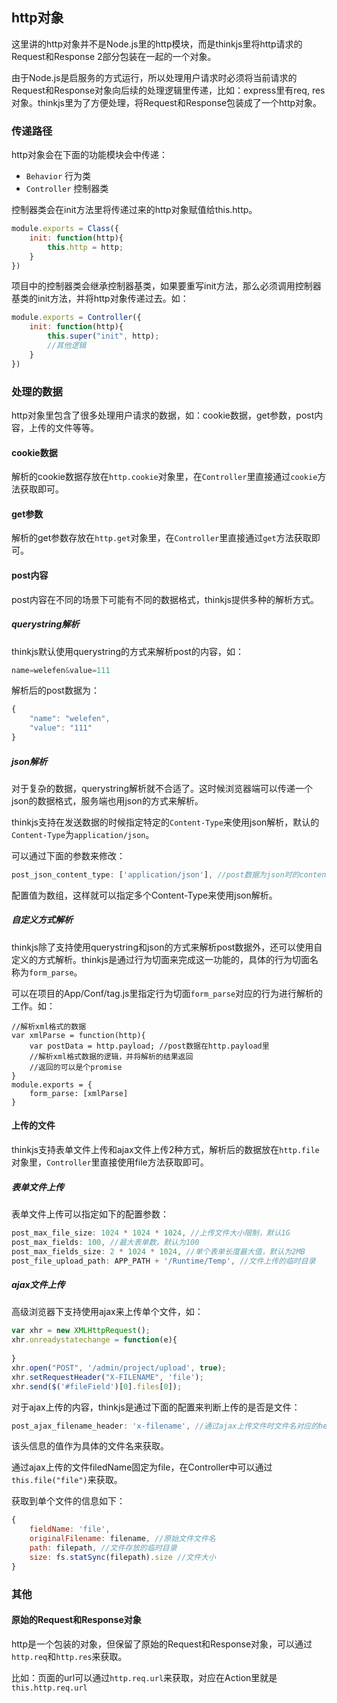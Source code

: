 ## http对象

这里讲的http对象并不是Node.js里的http模块，而是thinkjs里将http请求的Request和Response 2部分包装在一起的一个对象。

由于Node.js是启服务的方式运行，所以处理用户请求时必须将当前请求的Request和Response对象向后续的处理逻辑里传递，比如：express里有req, res对象。thinkjs里为了方便处理，将Request和Response包装成了一个http对象。

### 传递路径

http对象会在下面的功能模块会中传递：

* `Behavior` 行为类
* `Controller` 控制器类

控制器类会在init方法里将传递过来的http对象赋值给this.http。

```js
module.exports = Class({
    init: function(http){
        this.http = http;
    }
})
```

项目中的控制器类会继承控制器基类，如果要重写init方法，那么必须调用控制器基类的init方法，并将http对象传递过去。如：

```js
module.exports = Controller({
    init: function(http){
        this.super("init", http);
        //其他逻辑
    }
})
```

### 处理的数据

http对象里包含了很多处理用户请求的数据，如：cookie数据，get参数，post内容，上传的文件等等。

#### cookie数据

解析的cookie数据存放在`http.cookie`对象里，在`Controller`里直接通过`cookie`方法获取即可。

#### get参数

解析的get参数存放在`http.get`对象里，在`Controller`里直接通过`get`方法获取即可。

#### post内容

post内容在不同的场景下可能有不同的数据格式，thinkjs提供多种的解析方式。

##### querystring解析

thinkjs默认使用querystring的方式来解析post的内容，如：

```js
name=welefen&value=111
```

解析后的post数据为：

```js
{
    "name": "welefen",
    "value": "111"
}
```

##### json解析

对于复杂的数据，querystring解析就不合适了。这时候浏览器端可以传递一个json的数据格式，服务端也用json的方式来解析。

thinkjs支持在发送数据的时候指定特定的`Content-Type`来使用json解析，默认的`Content-Type`为`application/json`。

可以通过下面的参数来修改：

```js
post_json_content_type: ['application/json'], //post数据为json时的content-type
```

配置值为数组，这样就可以指定多个Content-Type来使用json解析。

##### 自定义方式解析

thinkjs除了支持使用querystring和json的方式来解析post数据外，还可以使用自定义的方式解析。thinkjs是通过行为切面来完成这一功能的，具体的行为切面名称为`form_parse`。

可以在项目的App/Conf/tag.js里指定行为切面`form_parse`对应的行为进行解析的工作。如：

```
//解析xml格式的数据
var xmlParse = function(http){
    var postData = http.payload; //post数据在http.payload里
    //解析xml格式数据的逻辑，并将解析的结果返回
    //返回的可以是个promise
}
module.exports = {
    form_parse: [xmlParse]
}
```

#### 上传的文件

thinkjs支持表单文件上传和ajax文件上传2种方式，解析后的数据放在`http.file`对象里，`Controller`里直接使用file方法获取即可。

##### 表单文件上传

表单文件上传可以指定如下的配置参数：
```js
post_max_file_size: 1024 * 1024 * 1024, //上传文件大小限制，默认1G
post_max_fields: 100, //最大表单数，默认为100
post_max_fields_size: 2 * 1024 * 1024, //单个表单长度最大值，默认为2MB
post_file_upload_path: APP_PATH + '/Runtime/Temp', //文件上传的临时目录
```

##### ajax文件上传

高级浏览器下支持使用ajax来上传单个文件，如：
```js
var xhr = new XMLHttpRequest();
xhr.onreadystatechange = function(e){
  
}
xhr.open("POST", '/admin/project/upload', true);
xhr.setRequestHeader("X-FILENAME", 'file');
xhr.send($('#fileField')[0].files[0]);
```
对于ajax上传的内容，thinkjs是通过下面的配置来判断上传的是否是文件：

```js
post_ajax_filename_header: 'x-filename', //通过ajax上传文件时文件名对应的header，如果有这个header表示是文件上传
```
该头信息的值作为具体的文件名来获取。

通过ajax上传的文件filedName固定为file，在Controller中可以通过`this.file("file")`来获取。

获取到单个文件的信息如下：

```js
{
    fieldName: 'file',
    originalFilename: filename, //原始文件文件名
    path: filepath, //文件存放的临时目录
    size: fs.statSync(filepath).size //文件大小
}
```

### 其他

#### 原始的Request和Response对象

http是一个包装的对象，但保留了原始的Request和Response对象，可以通过`http.req`和`http.res`来获取。

比如：页面的url可以通过`http.req.url`来获取，对应在Action里就是`this.http.req.url`